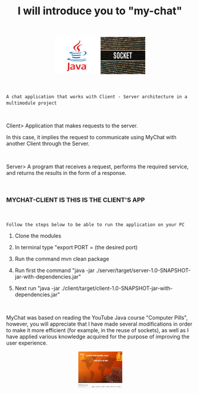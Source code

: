 
<div align="middle">

<h1>I will introduce you to "my-chat"</h1>
</div>

<br>
<br>

<div align="middle">
<img src="assets/java.png" height="100" width="120">
<img src="assets/sockets.jpg" height="100" width="120"/>
</div>
<br>
<br>

`A chat application that works with Client - Server architecture in a multimodule project`

<br>

Client> Application that makes requests to the server.

In this case, it implies the request to communicate using MyChat
with another Client through the Server.

<br>

Server> A program that receives a request, performs the required
service, and returns the results in the form of a response.

<br>

###                   MYCHAT-CLIENT IS   THIS IS THE CLIENT'S APP

<br>

`Follow the steps below to be able to run the application on your PC`

1) Clone the modules

2) In terminal type "export PORT = (the desired port)

3) Run the command mvn clean package

4) Run first the command "java -jar ./server/target/server-1.0-SNAPSHOT-jar-with-dependencies.jar"

5) Next run "java -jar ./client/target/client-1.0-SNAPSHOT-jar-with-dependencies.jar"

<br>

MyChat was based on reading the YouTube Java course "Computer Pills",
however, you will appreciate that I have made several modifications
in order to make it more efficient (for example, in the reuse of
sockets), as well as I have applied various knowledge acquired for
the purpose of improving the user experience.
<br>
<div align="middle">
<img src="assets/javacourse.png" height="100" width="120"/>
</div>
<br>

